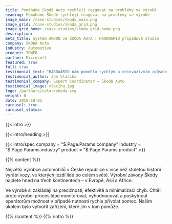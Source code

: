 ```yaml
---
title: Pomáháme Škodě Auto rychleji reagovat na problémy ve výrobě
heading: Pomáháme Škodě rychleji reagovat na problémy ve výrobě
image_main: /case-studies/skoda_main.png
image_grid: /case-studies/skoda_grid.png
image_grid_home: /case-studies/skoda_grid-home.png
description:
meta_title: Systém ANDON ve ŠKODA AUTA | HARDWARIO případová studie
company: ŠKODA Auto
industry: Automotive
product: TOWER
partner: Microsoft
featured: true
full: true
testimonial_text: "HARDWARIO nám pomohlo rychlým a neinvazivním způsobem zavést do výroby řešení, díky kterému sledujeme aktuální stav linky a snadno kontrolujeme, zda některý operátor potřebuje pomoc."
testimonial_author: Jan Vlačiha
testimonial_company: Expert Coordinator – Škoda Auto
testimonial_image: vlaciha.jpg
logo: /partners/color/skoda.svg
weight: 0
date: 2019-10-05
carousel: true
carousel_status: 
---
```


{{< intro >}}

{{< intro/heading >}}

{{< intro/spec company = "$.Page.Params.company" industry = "$.Page.Params.industry" product = "$.Page.Params.product" >}}

{{% content %}}

Největší výrobce automobilů v České republice s více než stoletou historií vyrábí vozy, ve kterých jezdí lidé po celém světě. Výrobní závody Škody najdete hned na třech kontinentech – v Evropě, Asii a Africe. 

Ve výrobě si zakládají na preciznosti, efektivitě a minimalizaci chyb. Chtěli proto výrobní proces lépe monitorovat, vyhodnocovat a poskytnout operátorům možnost v případě nutnosti rychle přivolat pomoc. Naším úkolem bylo vytvořit zařízení, které jim v tom pomůže.

{{% /content %}}
{{% /intro %}}
